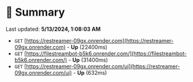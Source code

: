# 📖 Summary
Last updated: **5/13/2024, 1:08:03 AM**

- `GET` [https://restreamer-09gx.onrender.com](https://restreamer-09gx.onrender.com) - **Up** (22400ms)
- `GET` [https://filestreambot-b5k6.onrender.com/](https://filestreambot-b5k6.onrender.com/) - **Up** (31400ms)
- `GET` [https://restreamer-09gx.onrender.com/ui](https://restreamer-09gx.onrender.com/ui) - **Up** (632ms)
